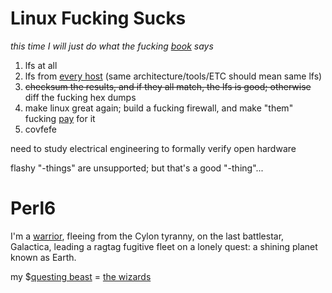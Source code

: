 # Linux Fucking Sucks
*this time I will just do what the fucking [book](https://en.wikipedia.org/wiki/Linux_From_Scratch) says*
1. lfs at all
1. lfs from [every host](https://en.wikipedia.org/wiki/DistroWatch) (same architecture/tools/ETC should mean same lfs)
1. ~~checksum the results, and if they all match, the lfs is good; otherwise~~ diff the fucking hex dumps
1. make linux great again; build a fucking firewall, and make "them" fucking [pay](https://en.wikipedia.org/wiki/Denial-of-service_attack) for it
1. covfefe

need to study electrical engineering to formally verify open hardware

flashy "-things" are unsupported; but that's a good "-thing"...

# Perl6

I'm a [warrior](http://strangelyconsistent.org/blog/perl-6-is-my-mmorpg), fleeing from the Cylon tyranny, on the last battlestar, Galactica, leading a ragtag fugitive fleet on a lonely quest: a shining planet known as Earth.

my $[questing beast](http://lostinspace.wikia.com/wiki/The_Questing_Beast) = [the wizards](http://forlackofabettercomic.com/?id=47)
